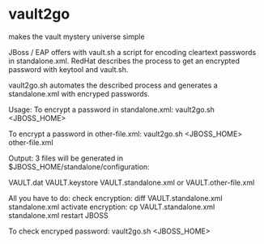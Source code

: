 # vault2go
makes the vault mystery universe simple

JBoss / EAP offers with vault.sh a script for encoding cleartext passwords in standalone.xml.
RedHat describes the process to get an encrypted password with keytool and vault.sh.

vault2go.sh automates the described process and generates a standalone.xml with encryped passwords.

Usage: 
To encrypt a password in standalone.xml: vault2go.sh <JBOSS_HOME> <ALIAS> <PASSWORD>

To encrypt a password in other-file.xml: vault2go.sh <JBOSS_HOME> <ALIAS> <PASSWORD> other-file.xml

Output:
3 files will be generated in $JBOSS_HOME/standalone/configuration:

VAULT.dat
VAULT.keystore
VAULT.standalone.xml or VAULT.other-file.xml

All you have to do: 
check encryption:    diff VAULT.standalone.xml standalone.xml
activate encryption: cp VAULT.standalone.xml standalone.xml 
restart JBOSS

To check encryped password:  vault2go.sh <JBOSS_HOME> <ALIAS> 
